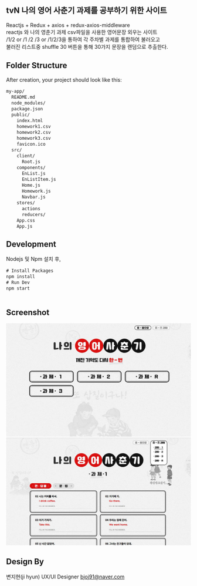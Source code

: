 ## tvN 나의 영어 사춘기 과제를 공부하기 위한 사이트
Reactjs + Redux + axios + redux-axios-middleware<br>
reactjs 와 나의 영춘기 과제 csv파일을 사용한 영어문장 외우는 사이트<br>
/1/2 or /1 /2 /3 or /1/2/3을 통하여 각 주차별 과제를 통합하여 불러오고<br>
불러진 리스트중 shuffle 30 버튼을 통해 30가지 문장을 랜덤으로 추출한다.

## Folder Structure

After creation, your project should look like this:

```
my-app/
  README.md
  node_modules/
  package.json
  public/
    index.html
    homework1.csv
    homework2.csv
    homework3.csv
    favicon.ico
  src/
    client/
      Root.js
    components/
      EnList.js
      EnListItem.js
      Home.js
      Homework.js
      Navbar.js  
    stores/      
      actions
      reducers/
    App.css
    App.js
```

## Development

Nodejs 및 Npm 설치 후,
```
# Install Packages
npm install
# Run Dev
npm start
    
```

## Screenshot
![site_home](./public/img/site_home.jpg)
![site_homwork](./public/img/site_homwork.jpg)

## Design By

변지현(ji hyun)
UX/UI Designer
bjoj91@naver.com 

